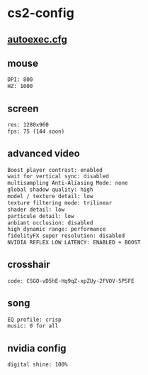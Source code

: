 # cs2-config

## [autoexec.cfg](https://github.com/lagentiti/cs2-config/blob/main/autoexec.cfg)

## mouse
```txt
DPI: 800
HZ: 1000
```

## screen
```txt
res: 1280x960
fps: 75 (144 soon)
```

## advanced video
```txt
Boost player contrast: enabled
wait for vertical sync: disabled
multisampling Anti-Aliasing Mode: none
global shadow quality: high
model / texture detail: low
texture filtering mode: trilinear
shader detail: low
particule detail: low
anbiant occlusion: disabled
high dynamic range: performance
fidelityFX super resolution: disabled
NVIDIA REFLEX LOW LATENCY: ENABLED + BOOST
```

## crosshair
```txt
code: CSGO-vD5hE-Hq9qZ-xpZUy-2FVOV-5PSFE
```

## song
```txt
EQ profile: crisp
music: 0 for all
```

## nvidia config
```txt
digital shine: 100%
```
